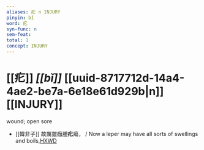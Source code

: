 ```yaml
---
aliases: 疕 n INJURY
pinyin: bǐ
word: 疕
syn-func: n
sem-feat: 
total: 1
concept: INJURY 
---
```

# [[疕]] *[[bǐ]]*  [[uuid-8717712d-14a4-4ae2-be7a-6e18e61d929b|n]] [[INJURY]]
wound; open sore
 - [[韓非子]] 故厲雖癰腫**疕**瘍， / Now a leper may have all sorts of swellings and boils,[HXWD](https://hxwd.org/textview.html?location=KR3c0005_tls_014-78a.2)